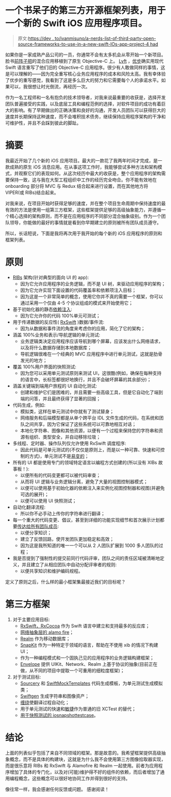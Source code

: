 # 一个书呆子的第三方开源框架列表，用于一个新的 Swift iOS 应用程序项目。

> 原文:[https://dev . to/ivanmisuno/a-nerds-list-of-third-party-open-source-frameworks-to-use-in-a-new-swift-IOs-app-project-4 had](https://dev.to/ivanmisuno/a-nerds-list-of-3rd-party-open-source-frameworks-to-use-in-a-new-swift-ios-app-project-4had)

如果你是一家成熟产品公司的一员，你通常不会有太多机会从零开始一个新项目。脸书[前阵子把](https://www.facebook.com/notes/facebook-engineering/under-the-hood-rebuilding-facebook-for-ios/10151036091753920/)的混合应用移植到了原生 Objective-C 上。 [Lyft](https://www.fastcompany.com/3050266/lyft-goes-swift-how-and-why-it-rewrote-its-app-from-scratch-in-apples-new-lang) ，[优步](https://www.skilled.io/u/playgroundscon/swift-at-scale)确实用现代 Swift 语言重写了他们旧的 Objective-C 应用程序。很少有人敢做同样的事情，这是可以理解的——因为完全重写核心业务应用程序的成本和风险太高。我有幸体验了优步的重写感觉，我看到了这是多么巨大的努力和它需要每个人的承诺水平。如果可以，我很想让时光倒流，再经历一次。

作为一名工程师和一名有抱负的技术领导者，对我来说最重要的收获是，选择开发团队普遍接受的实践，以及底层工具和编程范例的选择，对软件项目的成功有着巨大的影响。有了早期做出的正确决策和良好的沟通，开发人员团队可以获得巨大的速度并长期保持这种速度，而不会堆积技术债务，继续保持应用程序架构的干净和可维护性，并且不会踩到彼此的脚趾。

# [](#abstract)摘要

我最近开始了几个新的 iOS 应用项目。最大的一款花了我两年时间才完成，是一款成熟的原生 iOS 消息应用。在从事这项工作时，我能够尝试多种方法和架构模式，并观察它们的表现如何。从这次经历中最大的收获是，整个应用程序的架构需要保持一致，这与我在大型工程组织中工作的经历完全吻合。你不能有效地在 onboarding 部分将 MVC 与 Redux 结合起来进行设置，而在其他地方将 VIPER(或 RIBs)结合起来。

对我来说，在项目开始时获得足够的速度，并在整个项目生命周期中保持速度的最有效的方法是使用一组第三方框架，这些框架提供足够的高级抽象能力，并遵循一个精心选择的架构原则，而不是在应用程序的不同部分混合抽象级别。作为一个团队领导，你能做的最好的事情就是看到你早期建立的原则被所有团队成员遵守。

所以，长话短说，下面是我将再次用于我开始的每个新的 iOS 应用程序的原则和框架列表。

# [](#the-principles)原则

*   [RIBs](https://github.com/uber/RIBs/wiki) 架构(针对典型的面向 UI 的 app):
    *   因为它允许应用程序的业务逻辑，而不是 UI 树，来驱动应用程序的架构；
    *   因为它允许实现下面设置的代码覆盖率和依赖项注入目标；
    *   因为这是一个非常简单的概念，使用它你并不真的需要一个框架，你可以通过采用一个仅由 4-5 个协议组成的模式来开始使用它；
*   基于初始化器的静态[依赖注入](https://medium.com/ios-os-x-development/dependency-injection-in-swift-a959c6eee0ab):
    *   因为它允许你的代码 100%单元可测试；
*   用于传递数据的反应性( [RxSwift](https://github.com/ReactiveX/RxSwift) )数据/事件流:
    *   因为从数据和事件流的角度来考虑你的应用，简化了它的架构；
*   涵盖 100%业务和表示/导航逻辑的单元测试:
    *   业务逻辑类决定应用程序应该导航到哪个屏幕，应该发出什么网络请求，以及将什么数据存储到本地数据库；
    *   导航逻辑很难在一个经典的 MVC 应用程序中进行单元测试，这就是肋骨发光的地方；
*   覆盖 100%用户界面的快照测试:
    *   因为您可以采用单元测试原则来测试 UI，这很酷(例如，确保在每种支持的语言中，长标签都很好地换行，并且不会破坏屏幕的其余部分)；
*   涵盖关键端到端用户旅程的 UI 自动化测试:
    *   创建和维护它们是困难的，并且需要一些高级工具，但是它自动化了端到端的问答，并且最终获得了显著的回报；
*   代码生成，例如:
    *   模拟类，这样在单元测试中你就有了测试替身；
    *   网络服务和后端模型都是从单个跨平台 IDL 文件生成的代码，在系统和团队之间共享，因为它保证了这些系统可以可靠地相互对话；
    *   本地化字符串、图像和其他资源，以便有一个过程来保持您的字符串和资源有组织、类型安全，并自动移除垃圾；
*   多线程、定时器、操作队列仅允许使用 RxSwift 调度程序:
    *   因此代码是可单元测试的(不仅仅是原则上，而是以一种可靠、快速和可控制的方式)，单元测试不是[易变的](https://www.swiftbysundell.com/posts/reducing-flakiness-in-swift-tests)；
*   所有的 UI 都是使用专门的领域特定语言以编程方式创建的(所以没有 XIBs 故事板！):
    *   以便所有的代码变更都可以被代码审查；
    *   从而将 UI 逻辑与业务逻辑分离，避免了大量的视图控制器模式；
    *   以便可以使用基于初始化器的依赖注入来实例化视图控制器和视图(并避免可选的展开)；
    *   以便可以使用 UI 快照测试；
*   自动化翻译流程:
    *   所以你不必手动上传你的字符串进行翻译；
*   每一个重大的代码变更、倡议，甚至到详细的功能实现细节和首次展示计划都要[传达给所有团队成员](https://blog.pragmaticengineer.com/scaling-engineering-teams-via-writing-things-down-rfcs/):
    *   以便分享知识；
    *   建立了反馈回路，使开发团队更加稳定和高效；
    *   因为这是我所知道的唯一一个可以从 2 人团队扩展到 1000 多人团队的过程；
*   我是否提到了强制性的提交前同行代码评审，团队之间的责任区域被清晰地定义，并且建立了从相应团队中自动分配评审者的规则:
    *   以便共享知识和维护编码规程。

定义了原则之后，什么样的最小框架集最接近我们的目标呢？

# [](#3rdparty-frameworks)第三方框架

1.  对于主要应用目标:
    *   [RxSwift，RxCocoa](https://github.com/ReactiveX/RxSwift) 作为 Swift 语言中建立和支持最多的反应库；
    *   [网络抽象层的 alamo fire](https://github.com/Alamofire/Alamofire)；
    *   [Realm](https://github.com/realm/realm-cocoa) 作为移动数据库；
    *   [SnapKit](https://github.com/SnapKit/SnapKit) 作为一种特定于领域的语言，帮助在不使用 xib 的情况下构建 UI；
    *   作为一种编程模式和一个固执己见的应用程序的业务逻辑构建框架；
    *   [Envelope](https://github.com/ivanmisuno/Envelope) 提供 UIKit、Network、Realm 上基于协议的抽象(目前正在做，从不同的项目中提取一个可重用的细粒度框架)；
2.  对于测试目标:
    *   [Sourcery](https://github.com/krzysztofzablocki/Sourcery) 和 [SwiftMockTemplates](https://github.com/ivanmisuno/swift-sourcery-templates) 代码生成模板，为单元测试生成模拟类；
    *   [Swiftgen](https://github.com/SwiftGen/SwiftGen) 生成字符串和图像资产；
    *   [缠绕](https://github.com/scelis/twine)使翻译过程自动化；
    *   用于单元测试的快速和[敏捷](https://github.com/Quick/Nimble)作为普通的旧 XCTest 的替代；
    *   [用于快照测试的 iosnapshottestcase](https://github.com/uber/ios-snapshot-test-case)。

# [](#conclusion)结论

上面的列表似乎包括了来自不同领域的框架。那是故意的。我希望框架提供高级抽象概念，而不是具体的构建块，这就是为什么我不会使用第三方图像拾取器实现，而是很乐意将 RIBs 和 RxSwift 与 Alamofire 和 Realm 一起使用。前者为应用程序增加了具体的专门化，以及对(可能)维护得不好的组件的依赖，而后者增加了通用编程概念，这些概念可以很好地协同工作并得到很好的支持。

像往常一样，我会感谢任何反馈或问题。
感谢阅读！